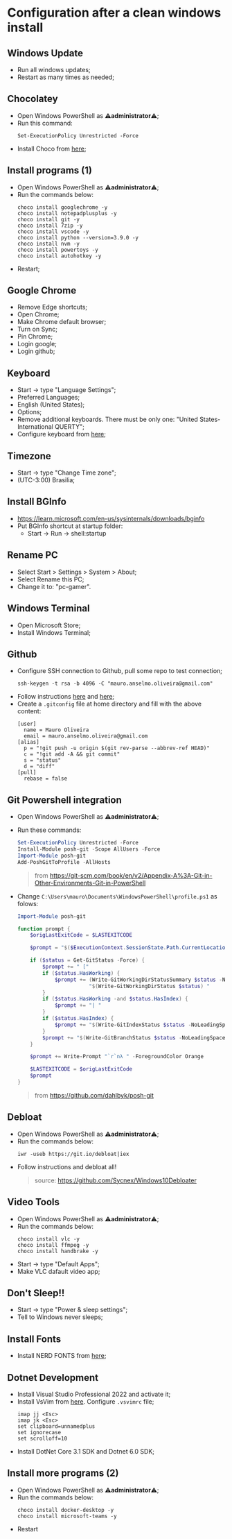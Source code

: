 # Configuration after a clean windows install

## Windows Update

- Run all windows updates;
- Restart as many times as needed;

## Chocolatey

- Open Windows PowerShell as :warning:**administrator**:warning:;
- Run this command:
  ```
  Set-ExecutionPolicy Unrestricted -Force
  ```
- Install Choco from [here](https://chocolatey.org/install);
 
 ## Install programs (1)
 
- Open Windows PowerShell as :warning:**administrator**:warning:;
- Run the commands below:
   ```  
  choco install googlechrome -y
  choco install notepadplusplus -y
  choco install git -y
  choco install 7zip -y
  choco install vscode -y
  choco install python --version=3.9.0 -y
  choco install nvm -y
  choco install powertoys -y
  choco install autohotkey -y
  ```
- Restart;

## Google Chrome

- Remove Edge shortcuts;
- Open Chrome;
- Make Chrome default browser;
- Turn on Sync;
- Pin Chrome;
- Login google;
- Login github;

## Keyboard

- Start -> type "Language Settings";
- Preferred Languages;
- English (United States);
- Options;
- Remove additional keyboards. There must be only one: "United States-International QUERTY";
- Configure keyboard from [here](https://github.com/mauroao/keyboard-layout);

## Timezone

- Start -> type "Change Time zone";
- (UTC-3:00) Brasilia;

## Install BGInfo

- https://learn.microsoft.com/en-us/sysinternals/downloads/bginfo
- Put BGInfo shortcut at startup folder:
  - Start -> Run -> shell:startup
    
## Rename PC

- Select Start > Settings > System > About;
- Select Rename this PC;
- Change it to: "pc-gamer".


## Windows Terminal

- Open Microsoft Store;
- Install Windows Terminal;

## Github

- Configure SSH connection to Github, pull some repo to test connection;
  ```
  ssh-keygen -t rsa -b 4096 -C "mauro.anselmo.oliveira@gmail.com"
  ```
- Follow instructions [here](https://gist.github.com/raduserbanescu/b5c90780a8a0fc17165e2eb42c51d4fe) and [here](https://www.timschaeps.be/post/adding-git-bash-to-windows-terminal/);
- Create a `.gitconfig` file at home directory and fill with the above content:
  ```
  [user]
    name = Mauro Oliveira
    email = mauro.anselmo.oliveira@gmail.com
  [alias]
    p = "!git push -u origin $(git rev-parse --abbrev-ref HEAD)"
    c = "!git add -A && git commit"
    s = "status"
    d = "diff"
  [pull]
    rebase = false
  ```
  
## Git Powershell integration

- Open Windows PowerShell as :warning:**administrator**:warning:;
- Run these commands:

  ```powershell
  Set-ExecutionPolicy Unrestricted -Force
  Install-Module posh-git -Scope AllUsers -Force
  Import-Module posh-git
  Add-PoshGitToProfile -AllHosts
  ```
  > from https://git-scm.com/book/en/v2/Appendix-A%3A-Git-in-Other-Environments-Git-in-PowerShell 

- Change `C:\Users\mauro\Documents\WindowsPowerShell\profile.ps1` as folows:
  ```powershell
  Import-Module posh-git
  
  function prompt {
      $origLastExitCode = $LASTEXITCODE
  
      $prompt = "$($ExecutionContext.SessionState.Path.CurrentLocation)"
  
      if ($status = Get-GitStatus -Force) {
          $prompt += " ["
          if ($status.HasWorking) {
              $prompt += (Write-GitWorkingDirStatusSummary $status -NoLeadingSpace) +
                         "$(Write-GitWorkingDirStatus $status) "
          }
          if ($status.HasWorking -and $status.HasIndex) {
              $prompt += "| "
          }
          if ($status.HasIndex) {
              $prompt += "$(Write-GitIndexStatus $status -NoLeadingSpace) "
          }
          $prompt += "$(Write-GitBranchStatus $status -NoLeadingSpace)$(Write-GitBranchName $status)]"
      }
  
      $prompt += Write-Prompt "`r`nλ " -ForegroundColor Orange
  
      $LASTEXITCODE = $origLastExitCode
      $prompt
  }
  ```
  > from https://github.com/dahlbyk/posh-git

## Debloat

- Open Windows PowerShell as :warning:**administrator**:warning:;
- Run the commands below:
  ```
  iwr -useb https://git.io/debloat|iex
  ```
- Follow instructions and debloat all!
  > source: https://github.com/Sycnex/Windows10Debloater

## Video Tools

- Open Windows PowerShell as :warning:**administrator**:warning:;
- Run the commands below:
  ```
  choco install vlc -y
  choco install ffmpeg -y
  choco install handbrake -y
  
  ```
- Start -> type "Default Apps";
- Make VLC dafault video app;

## Don't Sleep!!

- Start -> type "Power & sleep settings";
- Tell to Windows never sleeps;

## Install Fonts

- Install NERD FONTS from [here](https://github.com/mauroao/dotfiles/blob/master/fonts);

## Dotnet Development

- Install Visual Studio Professional 2022 and activate it;
- Install VsVim from [here](https://marketplace.visualstudio.com/items?itemName=JaredParMSFT.VsVim2022Preview). Configure `.vsvimrc` file;
  ```
  imap jj <Esc>
  imap jk <Esc>
  set clipboard=unnamedplus
  set ignorecase
  set scrolloff=10
  ```
- Install DotNet Core 3.1 SDK and Dotnet 6.0 SDK;

## Install more programs (2)
 
- Open Windows PowerShell as :warning:**administrator**:warning:;
- Run the commands below:
  ```
  choco install docker-desktop -y
  choco install microsoft-teams -y 
  ```
- Restart



